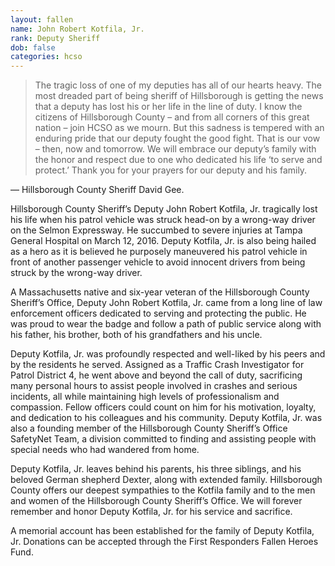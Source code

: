 ```yaml
---
layout: fallen
name: John Robert Kotfila, Jr.
rank: Deputy Sheriff
dob: false
categories: hcso
---
```


> The tragic loss of one of my deputies has all of our hearts heavy. The most dreaded part of being sheriff of Hillsborough is getting the news that a deputy has lost his or her life in the line of duty. I know the citizens of Hillsborough County – and from all corners of this great nation – join HCSO as we mourn. But this sadness is tempered with an enduring pride that our deputy fought the good fight. That is our vow – then, now and tomorrow. We will embrace our deputy’s family with the honor and respect due to one who dedicated his life ‘to serve and protect.’ Thank you for your prayers for our deputy and his family.

&mdash; Hillsborough County Sheriff David Gee.

Hillsborough County Sheriff’s Deputy John Robert Kotfila, Jr. tragically lost his life when his patrol vehicle was struck head-on by a wrong-way driver on the Selmon Expressway. He succumbed to severe injuries at Tampa General Hospital on March 12, 2016. Deputy Kotfila, Jr. is also being hailed as a hero as it is believed he purposely maneuvered his patrol vehicle in front of another passenger vehicle to avoid innocent drivers from being struck by the wrong-way driver.

A Massachusetts native and six-year veteran of the Hillsborough County Sheriff’s Office, Deputy John Robert Kotfila, Jr. came from a long line of law enforcement officers dedicated to serving and protecting the public. He was proud to wear the badge and follow a path of public service along with his father, his brother, both of his grandfathers and his uncle.

Deputy Kotfila, Jr. was profoundly respected and well-liked by his peers and by the residents he served. Assigned as a Traffic Crash Investigator for Patrol District 4, he went above and beyond the call of duty, sacrificing many personal hours to assist people involved in crashes and serious incidents, all while maintaining high levels of professionalism and compassion. Fellow officers could count on him for his motivation, loyalty, and dedication to his colleagues and his community. Deputy Kotfila, Jr. was also a founding member of the Hillsborough County Sheriff’s Office SafetyNet Team, a division committed to finding and assisting people with special needs who had wandered from home.

Deputy Kotfila, Jr. leaves behind his parents, his three siblings, and his beloved German shepherd Dexter, along with extended family. Hillsborough County offers our deepest sympathies to the Kotfila family and to the men and women of the Hillsborough County Sheriff’s Office. We will forever remember and honor Deputy Kotfila, Jr. for his service and sacrifice.

A memorial account has been established for the family of Deputy Kotfila, Jr. Donations can be accepted through the First Responders Fallen Heroes Fund.
